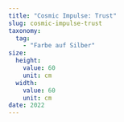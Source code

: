 ```yaml
---
title: "Cosmic Impulse: Trust"
slug: cosmic-impulse-trust
taxonomy:
  tag:
    - "Farbe auf Silber"
size:
  height:
    value: 60
    unit: cm
  width:
    value: 60
    unit: cm
date: 2022
---
```

